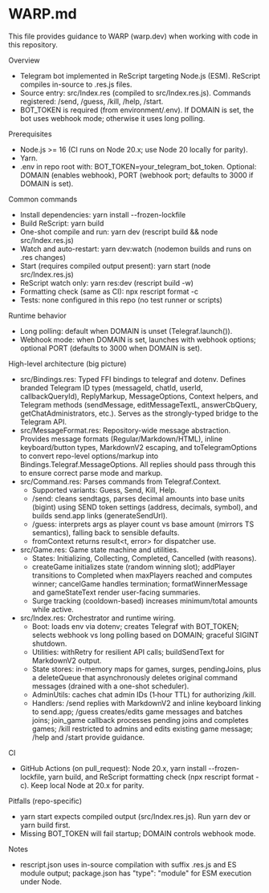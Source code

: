 # WARP.md

This file provides guidance to WARP (warp.dev) when working with code in this repository.

Overview
- Telegram bot implemented in ReScript targeting Node.js (ESM). ReScript compiles in-source to .res.js files.
- Source entry: src/Index.res (compiled to src/Index.res.js). Commands registered: /send, /guess, /kill, /help, /start.
- BOT_TOKEN is required (from environment/.env). If DOMAIN is set, the bot uses webhook mode; otherwise it uses long polling.

Prerequisites
- Node.js >= 16 (CI runs on Node 20.x; use Node 20 locally for parity).
- Yarn.
- .env in repo root with: BOT_TOKEN=your_telegram_bot_token. Optional: DOMAIN (enables webhook), PORT (webhook port; defaults to 3000 if DOMAIN is set).

Common commands
- Install dependencies: yarn install --frozen-lockfile
- Build ReScript: yarn build
- One-shot compile and run: yarn dev (rescript build && node src/Index.res.js)
- Watch and auto-restart: yarn dev:watch (nodemon builds and runs on .res changes)
- Start (requires compiled output present): yarn start (node src/Index.res.js)
- ReScript watch only: yarn res:dev (rescript build -w)
- Formatting check (same as CI): npx rescript format -c
- Tests: none configured in this repo (no test runner or scripts)

Runtime behavior
- Long polling: default when DOMAIN is unset (Telegraf.launch()).
- Webhook mode: when DOMAIN is set, launches with webhook options; optional PORT (defaults to 3000 when DOMAIN is set).

High-level architecture (big picture)
- src/Bindings.res: Typed FFI bindings to telegraf and dotenv. Defines branded Telegram ID types (messageId, chatId, userId, callbackQueryId), ReplyMarkup, MessageOptions, Context helpers, and Telegram methods (sendMessage, editMessageTextL, answerCbQuery, getChatAdministrators, etc.). Serves as the strongly-typed bridge to the Telegram API.
- src/MessageFormat.res: Repository-wide message abstraction. Provides message formats (Regular/Markdown/HTML), inline keyboard/button types, MarkdownV2 escaping, and toTelegramOptions to convert repo-level options/markup into Bindings.Telegraf.MessageOptions. All replies should pass through this to ensure correct parse mode and markup.
- src/Command.res: Parses commands from Telegraf.Context.
  - Supported variants: Guess, Send, Kill, Help.
  - /send: cleans sendtags, parses decimal amounts into base units (bigint) using SEND token settings (address, decimals, symbol), and builds send.app links (generateSendUrl).
  - /guess: interprets args as player count vs base amount (mirrors TS semantics), falling back to sensible defaults.
  - fromContext returns result<t, error> for dispatcher use.
- src/Game.res: Game state machine and utilities.
  - States: Initializing, Collecting, Completed, Cancelled (with reasons).
  - createGame initializes state (random winning slot); addPlayer transitions to Completed when maxPlayers reached and computes winner; cancelGame handles termination; formatWinnerMessage and gameStateText render user-facing summaries.
  - Surge tracking (cooldown-based) increases minimum/total amounts while active.
- src/Index.res: Orchestrator and runtime wiring.
  - Boot: loads env via dotenv; creates Telegraf with BOT_TOKEN; selects webhook vs long polling based on DOMAIN; graceful SIGINT shutdown.
  - Utilities: withRetry for resilient API calls; buildSendText for MarkdownV2 output.
  - State stores: in-memory maps for games, surges, pendingJoins, plus a deleteQueue that asynchronously deletes original command messages (drained with a one-shot scheduler).
  - AdminUtils: caches chat admin IDs (1‑hour TTL) for authorizing /kill.
  - Handlers: /send replies with MarkdownV2 and inline keyboard linking to send.app; /guess creates/edits game messages and batches joins; join_game callback processes pending joins and completes games; /kill restricted to admins and edits existing game message; /help and /start provide guidance.

CI
- GitHub Actions (on pull_request): Node 20.x, yarn install --frozen-lockfile, yarn build, and ReScript formatting check (npx rescript format -c). Keep local Node at 20.x for parity.

Pitfalls (repo-specific)
- yarn start expects compiled output (src/Index.res.js). Run yarn dev or yarn build first.
- Missing BOT_TOKEN will fail startup; DOMAIN controls webhook mode.

Notes
- rescript.json uses in-source compilation with suffix .res.js and ES module output; package.json has "type": "module" for ESM execution under Node.

